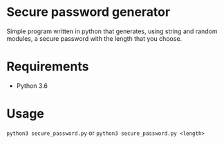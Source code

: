 # Secure password generator
Simple program written in python that generates, using string and random modules, a secure password with the length that you choose. 

# Requirements
  * Python 3.6
  
# Usage
``
python3 secure_password.py
``
or
``
python3 secure_password.py <length>
``


